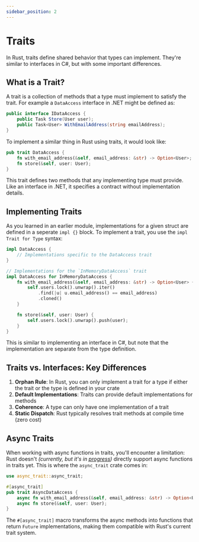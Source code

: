 ```yaml
---
sidebar_position: 2
---
```


# Traits

In Rust, traits define shared behavior that types can implement. They're similar to interfaces in C#, but with some important differences.

## What is a Trait?

A trait is a collection of methods that a type must implement to satisfy the trait. For example a `DataAccess` interface in .NET might be defined as:

```csharp showLineNumbers
public interface IDataAccess {
    public Task Store(User user);
    public Task<User> WithEmailAddress(string emailAddress);
}
```

To implement a similar thing in Rust using traits, it would look like:

```rust showLineNumbers
pub trait DataAccess {
    fn with_email_address(&self, email_address: &str) -> Option<User>;
    fn store(&self, user: User);
}
```

This trait defines two methods that any implementing type must provide. Like an interface in .NET, it specifies a contract without implementation details.

## Implementing Traits

As you learned in an earlier module, implementations for a given struct are defined in a seperate `impl {}` block. To implement a trait, you use the `impl Trait for Type` syntax:

```rust showLineNumbers
impl DataAccess {
    // Implementations specific to the DataAccess trait
}

// Implementations for the `InMemoryDataAccess` trait
impl DataAccess for InMemoryDataAccess {
    fn with_email_address(&self, email_address: &str) -> Option<User> {
        self.users.lock().unwrap().iter()
            .find(|u| u.email_address() == email_address)
            .cloned()
    }

    fn store(&self, user: User) {
        self.users.lock().unwrap().push(user);
    }
}
```

This is similar to implementing an interface in C#, but note that the implementation are separate from the type definition.

## Traits vs. Interfaces: Key Differences

1. **Orphan Rule**: In Rust, you can only implement a trait for a type if either the trait or the type is defined in your crate
2. **Default Implementations**: Traits can provide default implementations for methods
3. **Coherence**: A type can only have one implementation of a trait
4. **Static Dispatch**: Rust typically resolves trait methods at compile time (zero cost)

## Async Traits

When working with async functions in traits, you'll encounter a limitation: Rust doesn't *(currently, but it's in [progress](https://rust-lang.github.io/rust-project-goals/2025h1/async.html))* directly support async functions in traits yet. This is where the `async_trait` crate comes in:

```rust showLineNumbers
use async_trait::async_trait;

#[async_trait]
pub trait AsyncDataAccess {
    async fn with_email_address(&self, email_address: &str) -> Option<User>;
    async fn store(&self, user: User);
}
```

The `#[async_trait]` macro transforms the async methods into functions that return `Future` implementations, making them compatible with Rust's current trait system.